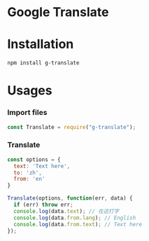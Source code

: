 # Google Translate

# Installation

```
npm install g-translate
```

# Usages

### Import files

```js
const Translate = require("g-translate");
```

### Translate

```js
const options = {
  text: 'Text here',
  to: 'zh',
  from: 'en'
}

Translate(options, function(err, data) {
  if (err) throw err;
  console.log(data.text); // 在这打字
  console.log(data.from.lang); // English
  console.log(data.from.text); // Text here
});
```
